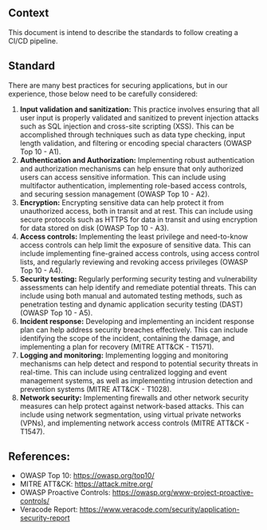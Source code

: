 ## Context
This document is intend to describe the standards to follow creating a CI/CD pipeline.

## Standard
There are many best practices for securing applications, but in our experience, those below need to be carefully considered:

1. **Input validation and sanitization:** This practice involves ensuring that all user input is properly validated and sanitized to prevent injection attacks such as SQL injection and cross-site scripting (XSS).
This can be accomplished through techniques such as data type checking, input length validation, and filtering or encoding special characters (OWASP Top 10 - A1).
2. **Authentication and Authorization:** Implementing robust authentication and authorization mechanisms can help ensure that only authorized users can access sensitive information.
This can include using multifactor authentication, implementing role-based access controls, and securing session management (OWASP Top 10 - A2).
3. **Encryption:** Encrypting sensitive data can help protect it from unauthorized access, both in transit and at rest.
This can include using secure protocols such as HTTPS for data in transit and using encryption for data stored on disk (OWASP Top 10 - A3).
4. **Access controls:** Implementing the least privilege and need-to-know access controls can help limit the exposure of sensitive data.
This can include implementing fine-grained access controls, using access control lists, and regularly reviewing and revoking access privileges (OWASP Top 10 - A4).
5. **Security testing:** Regularly performing security testing and vulnerability assessments can help identify and remediate potential threats.
This can include using both manual and automated testing methods, such as penetration testing and dynamic application security testing (DAST) (OWASP Top 10 - A5).
6. **Incident response:** Developing and implementing an incident response plan can help address security breaches effectively.
This can include identifying the scope of the incident, containing the damage, and implementing a plan for recovery (MITRE ATT&CK - T1571).
7. **Logging and monitoring:** Implementing logging and monitoring mechanisms can help detect and respond to potential security threats in real-time.
This can include using centralized logging and event management systems, as well as implementing intrusion detection and prevention systems (MITRE ATT&CK - T1028).
8. **Network security:** Implementing firewalls and other network security measures can help protect against network-based attacks.
This can include using network segmentation, using virtual private networks (VPNs), and implementing network access controls (MITRE ATT&CK - T1547).

## References:

* OWASP Top 10: https://owasp.org/top10/
* MITRE ATT&CK: https://attack.mitre.org/
* OWASP Proactive Controls: https://owasp.org/www-project-proactive-controls/
* Veracode Report: https://www.veracode.com/security/application-security-report
